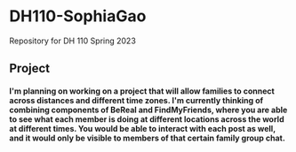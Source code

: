 # DH110-SophiaGao
Repository for DH 110 Spring 2023

## Project

#### I'm planning on working on a project that will allow families to connect across distances and different time zones. I'm currently thinking of combining components of BeReal and FindMyFriends, where you are able to see what each member is doing at different locations across the world at different times. You would be able to interact with each post as well, and it would only be visible to members of that certain family group chat. 
